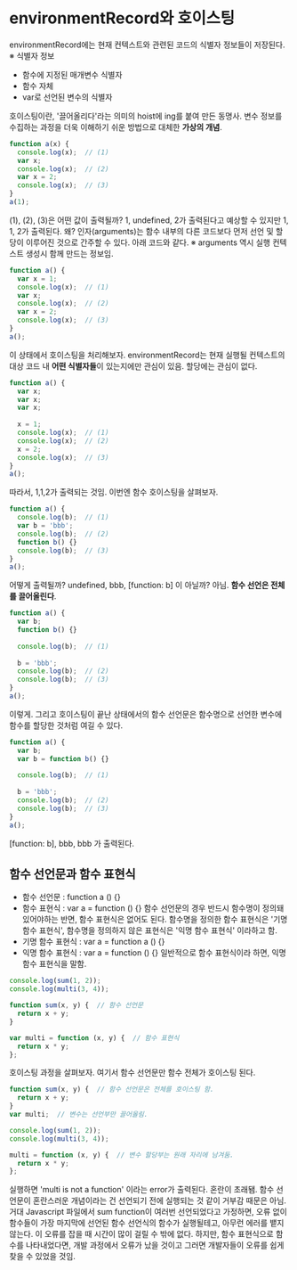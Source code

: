 # environmentRecord와 호이스팅
environmentRecord에는 현재 컨텍스트와 관련된 코드의 식별자 정보들이 저장된다.
※ 식별자 정보
- 함수에 지정된 매개변수 식별자
- 함수 자체
- var로 선언된 변수의 식별자

호이스팅이란, '끌어올리다'라는 의미의 hoist에 ing를 붙여 만든 동명사. 변수 정보를 수집하는 과정을 더욱 이해하기 쉬운 방법으로 대체한 **가상의 개념**.


```js
function a(x) {
  console.log(x);  // (1)
  var x;
  console.log(x);  // (2)
  var x = 2;
  console.log(x);  // (3)
}
a(1);
```

(1), (2), (3)은 어떤 값이 출력될까?
1, undefined, 2가 출력된다고 예상할 수 있지만 1, 1, 2가 출력된다. 왜?
인자(arguments)는 함수 내부의 다른 코드보다 먼저 선언 및 할당이 이루어진 것으로 간주할 수 있다. 아래 코드와 같다.
※ arguments 역시 실행 컨텍스트 생성시 함께 만드는 정보임.

```js
function a() {
  var x = 1;
  console.log(x);  // (1)
  var x;
  console.log(x);  // (2)
  var x = 2;
  console.log(x);  // (3)
}
a();
```

이 상태에서 호이스팅을 처리해보자. environmentRecord는 현재 실행될 컨텍스트의 대상 코드 내 **어떤 식별자들**이 있는지에만 관심이 있음. 할당에는 관심이 없다.

```js
function a() {
  var x;
  var x;
  var x;
  
  x = 1;
  console.log(x);  // (1)
  console.log(x);  // (2)
  x = 2;
  console.log(x);  // (3)
}
a();
```

따라서, 1,1,2가 출력되는 것임. 이번엔 함수 호이스팅을 살펴보자.

```js
function a() {
  console.log(b);  // (1)
  var b = 'bbb';
  console.log(b);  // (2)
  function b() {}
  console.log(b);  // (3)
}
a();
```

어떻게 출력될까?
undefined, bbb, \[function: b\] 이 아닐까? 아님. **함수 선언은 전체를 끌어올린다**.

```js
function a() {
  var b;
  function b() {}
  
  console.log(b);  // (1)
  
  b = 'bbb';
  console.log(b);  // (2)
  console.log(b);  // (3)
}
a();
```
이렇게. 그리고 호이스팅이 끝난 상태에서의 함수 선언문은 함수명으로 선언한 변수에 함수를 할당한 것처럼 여길 수 있다.

```js
function a() {
  var b;
  var b = function b() {}
  
  console.log(b);  // (1)
  
  b = 'bbb';
  console.log(b);  // (2)
  console.log(b);  // (3)
}
a();
```

\[function: b\], bbb, bbb 가 출력된다.

## 함수 선언문과 함수 표현식
- 함수 선언문 : function a () {}
- 함수 표현식 : var a = function () {}
함수 선언문의 경우 반드시 함수명이 정의돼 있어야하는 반면, 함수 표현식은 없어도 된다. 함수명을 정의한 함수 표현식은 '기명 함수 표현식', 함수명을 정의하지 않은 표현식은 '익명 함수 표현식' 이라하고 함.
- 기명 함수 표현식 : var a = function a () {}
- 익명 함수 표현식 : var a = function () {}
일반적으로 함수 표현식이라 하면, 익명함수 표현식을 말함.

```js
console.log(sum(1, 2));
console.log(multi(3, 4));

function sum(x, y) {  // 함수 선언문
  return x + y;
}

var multi = function (x, y) {  // 함수 표현식
  return x * y;
};
```

호이스팅 과정을 살펴보자. 여기서 함수 선언문만 함수 전체가 호이스팅 된다.

```js
function sum(x, y) {  // 함수 선언문은 전체를 호이스팅 함.
  return x + y;
}
var multi;  // 변수는 선언부만 끌어올림.

console.log(sum(1, 2));
console.log(multi(3, 4));

multi = function (x, y) {  // 변수 할당부는 원래 자리에 남겨둠.
  return x * y;
};
```

실행하면 'multi is not a function' 이라는 error가 출력된다. 혼란이 초래됌. 함수 선언문이 혼란스러운 개념이라는 건 선언되기 전에 실행되는 것 같이 거부감 때문은 아님.
거대 Javascript 파일에서 sum function이 여러번 선언되었다고 가정하면, 오류 없이 함수들이 가장 마지막에 선언된 함수 선언식의 함수가 실행될테고, 아무런 에러를 뱉지 않는다. 이 오류를 잡을 때 시간이 많이 걸릴 수 밖에 없다.
하지만, 함수 표현식으로 함수를 나타내었다면, 개발 과정에서 오류가 났을 것이고 그러면 개발자들이 오류를 쉽게 찾을 수 있었을 것임.
